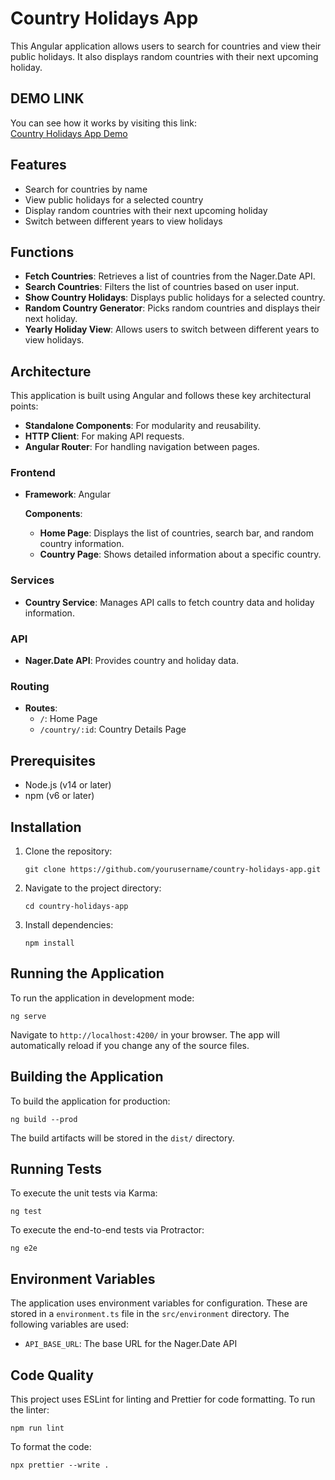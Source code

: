 # Country Holidays App

This Angular application allows users to search for countries and view their public holidays. It also displays random countries with their next upcoming holiday.

## DEMO LINK

You can see how it works by visiting this link:  
[Country Holidays App Demo](https://petrolozynskyi.github.io/countries/)

## Features

- Search for countries by name
- View public holidays for a selected country
- Display random countries with their next upcoming holiday
- Switch between different years to view holidays

## Functions

- **Fetch Countries**: Retrieves a list of countries from the Nager.Date API.
- **Search Countries**: Filters the list of countries based on user input.
- **Show Country Holidays**: Displays public holidays for a selected country.
- **Random Country Generator**: Picks random countries and displays their next holiday.
- **Yearly Holiday View**: Allows users to switch between different years to view holidays.

## Architecture

This application is built using Angular and follows these key architectural points:

- **Standalone Components**: For modularity and reusability.
- **HTTP Client**: For making API requests.
- **Angular Router**: For handling navigation between pages.

### Frontend

- **Framework**: Angular

  **Components**:
  - **Home Page**: Displays the list of countries, search bar, and random country information.
  - **Country Page**: Shows detailed information about a specific country.

### Services

- **Country Service**: Manages API calls to fetch country data and holiday information.

### API

- **Nager.Date API**: Provides country and holiday data.

### Routing

- **Routes**:
  - `/`: Home Page
  - `/country/:id`: Country Details Page

## Prerequisites

- Node.js (v14 or later)
- npm (v6 or later)

## Installation

1. Clone the repository:
   ```
   git clone https://github.com/yourusername/country-holidays-app.git
   ```

2. Navigate to the project directory:
   ```
   cd country-holidays-app
   ```

3. Install dependencies:
   ```
   npm install
   ```

## Running the Application

To run the application in development mode:

```
ng serve
```

Navigate to `http://localhost:4200/` in your browser. The app will automatically reload if you change any of the source files.

## Building the Application

To build the application for production:

```
ng build --prod
```

The build artifacts will be stored in the `dist/` directory.

## Running Tests

To execute the unit tests via Karma:

```
ng test
```

To execute the end-to-end tests via Protractor:

```
ng e2e
```

## Environment Variables

The application uses environment variables for configuration. These are stored in a `environment.ts` file in the `src/environment` directory. The following variables are used:

- `API_BASE_URL`: The base URL for the Nager.Date API

## Code Quality

This project uses ESLint for linting and Prettier for code formatting. To run the linter:

```
npm run lint
```

To format the code:

```
npx prettier --write .
```
